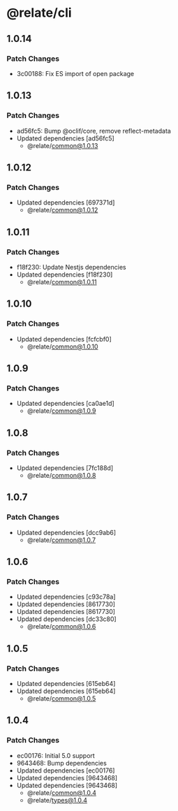 # @relate/cli

## 1.0.14

### Patch Changes

-   3c00188: Fix ES import of open package

## 1.0.13

### Patch Changes

-   ad56fc5: Bump @oclif/core, remove reflect-metadata
-   Updated dependencies [ad56fc5]
    -   @relate/common@1.0.13

## 1.0.12

### Patch Changes

-   Updated dependencies [697371d]
    -   @relate/common@1.0.12

## 1.0.11

### Patch Changes

-   f18f230: Update Nestjs dependencies
-   Updated dependencies [f18f230]
    -   @relate/common@1.0.11

## 1.0.10

### Patch Changes

-   Updated dependencies [fcfcbf0]
    -   @relate/common@1.0.10

## 1.0.9

### Patch Changes

-   Updated dependencies [ca0ae1d]
    -   @relate/common@1.0.9

## 1.0.8

### Patch Changes

-   Updated dependencies [7fc188d]
    -   @relate/common@1.0.8

## 1.0.7

### Patch Changes

-   Updated dependencies [dcc9ab6]
    -   @relate/common@1.0.7

## 1.0.6

### Patch Changes

-   Updated dependencies [c93c78a]
-   Updated dependencies [8617730]
-   Updated dependencies [8617730]
-   Updated dependencies [dc33c80]
    -   @relate/common@1.0.6

## 1.0.5

### Patch Changes

-   Updated dependencies [615eb64]
-   Updated dependencies [615eb64]
    -   @relate/common@1.0.5

## 1.0.4

### Patch Changes

-   ec00176: Initial 5.0 support
-   9643468: Bump dependencies
-   Updated dependencies [ec00176]
-   Updated dependencies [9643468]
-   Updated dependencies [9643468]
    -   @relate/common@1.0.4
    -   @relate/types@1.0.4
